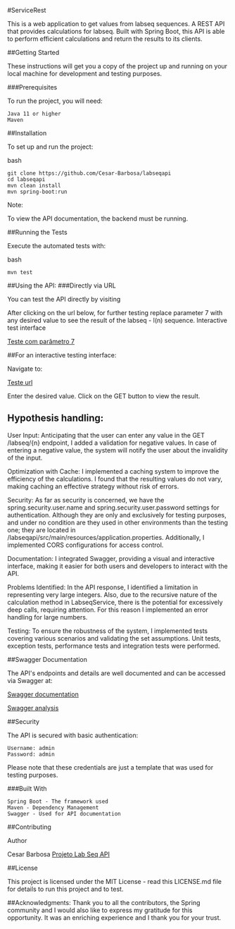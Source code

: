 #ServiceRest

This is a web application to get values from labseq sequences.
A REST API that provides calculations for labseq. Built with Spring Boot, this API is able to perform efficient calculations and return the results to its clients.

##Getting Started

These instructions will get you a copy of the project up and running on your local machine for development and testing purposes.

###Prerequisites

To run the project, you will need:

    Java 11 or higher
    Maven

##Installation

To set up and run the project:

bash

```
git clone https://github.com/Cesar-Barbosa/labseqapi
cd labseqapi
mvn clean install
mvn spring-boot:run
```
Note:

To view the API documentation, the backend must be running.

##Running the Tests

Execute the automated tests with:

bash

```
mvn test

```


##Using the API:
###Directly via URL

You can test the API directly by visiting

After clicking on the url below, for further testing replace parameter 7 with any desired value to see the result of the labseq - l(n) sequence. Interactive test interface


[Teste com parâmetro 7](http://localhost:8080/labseq/7)


##For an interactive testing interface:

Navigate to:

[Teste url](http://localhost:8080/)

Enter the desired value.
Click on the GET button to view the result.

## Hypothesis handling:

User Input: Anticipating that the user can enter any value in the GET /labseq/{n} endpoint, I added a validation for negative values. In case of entering a negative value, the system will notify the user about the invalidity of the input.

Optimization with Cache: I implemented a caching system to improve the efficiency of the calculations. I found that the resulting values do not vary, making caching an effective strategy without risk of errors.

Security: As far as security is concerned, we have the spring.security.user.name and spring.security.user.password settings for authentication. Although they are only and exclusively for testing purposes, and under no condition are they used in other environments than the testing one; they are located in /labseqapi/src/main/resources/application.properties. Additionally, I implemented CORS configurations for access control.

Documentation: I integrated Swagger, providing a visual and interactive interface, making it easier for both users and developers to interact with the API.

Problems Identified: In the API response, I identified a limitation in representing very large integers. Also, due to the recursive nature of the calculation method in LabseqService, there is the potential for excessively deep calls, requiring attention. For this reason I implemented an error handling for large numbers.

Testing: To ensure the robustness of the system, I implemented tests covering various scenarios and validating the set assumptions. Unit tests, exception tests, performance tests and integration tests were performed.


##Swagger Documentation

The API's endpoints and details are well documented and can be accessed via Swagger at:


[Swagger documentation](http://localhost:8080/swagger-ui/index.html)

[Swagger analysis](http://localhost:8080/swagger-ui/index.html#/labseq-controller/getLabseqUsingGET)


##Security

The API is secured with basic authentication:

    Username: admin
    Password: admin

Please note that these credentials are just a template that was used for testing purposes.

###Built With

    Spring Boot - The framework used
    Maven - Dependency Management
    Swagger - Used for API documentation

##Contributing

Author

   Cesar Barbosa
   [Projeto Lab Seq API](https://github.com/Cesar-Barbosa/labseqapi)
    

##License

This project is licensed under the MIT License - read this LICENSE.md file for details to run this project and to test. 

##Acknowledgments:
Thank you to all the contributors, the Spring community and 
I would also like to express my gratitude for this opportunity. It was an enriching experience and I thank you for your trust.